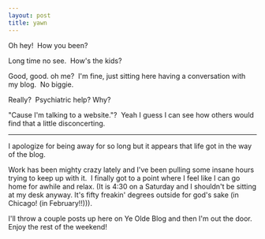 ```yaml
---
layout: post
title: yawn
---
```

Oh hey!  How you been? 

Long time no see.  How's the kids? 

Good, good. oh me?  I'm fine, just sitting here having a conversation
with my blog.  No biggie.

Really?  Psychiatric help? Why?

"Cause I'm talking to a website."?  Yeah I guess I can see how others
would find that a little disconcerting.

-------

I apologize for being away for so long but it appears that life got in
the way of the blog.

Work has been mighty crazy lately and I've been pulling some insane
hours trying to keep up with it.  I finally got to a point where I feel
like I can go home for awhile and relax. (It is 4:30 on a Saturday and I
shouldn't be sitting at my desk anyway. It's fifty freakin' degrees
outside for god's sake (in Chicago! (in February!!))).

I'll throw a couple posts up here on Ye Olde Blog and then I'm out the
door. Enjoy the rest of the weekend!
